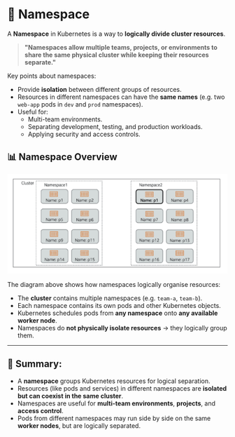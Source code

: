 # 📌 Namespace

A **Namespace** in Kubernetes is a way to **logically divide cluster resources**.

> **"Namespaces allow multiple teams, projects, or environments to share the same physical cluster while keeping their resources separate."**

Key points about namespaces:

* Provide **isolation** between different groups of resources.
* Resources in different namespaces can have the **same names** (e.g. two `web-app` pods in `dev` and `prod` namespaces).
* Useful for:
  * Multi-team environments.
  * Separating development, testing, and production workloads.
  * Applying security and access controls.

## 📊 Namespace Overview

![Namespace Overview](images/namespaces.png)

The diagram above shows how namespaces logically organise resources:

- The **cluster** contains multiple namespaces (e.g. `team-a`, `team-b`).
- Each namespace contains its own pods and other Kubernetes objects.
- Kubernetes schedules pods from **any namespace** onto **any available worker node**.
- Namespaces do **not physically isolate resources** → they logically group them.

---

## 🎯 **Summary:**

* A **namespace** groups Kubernetes resources for logical separation.
* Resources (like pods and services) in different namespaces are **isolated but can coexist in the same cluster**.
* Namespaces are useful for **multi-team environments**, **projects**, and **access control**.
* Pods from different namespaces may run side by side on the same **worker nodes**, but are logically separated.